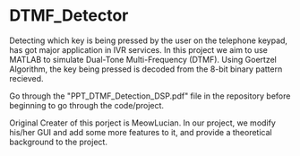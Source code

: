 # DTMF_Detector

Detecting which key is being pressed by the user on the telephone keypad, has got major application in IVR services.
In this project we aim to use MATLAB to simulate  Dual-Tone Multi-Frequency (DTMF). 
Using Goertzel Algorithm, the key being pressed is decoded from the 8-bit binary pattern recieved.

Go through the "PPT_DTMF_Detection_DSP.pdf" file in the repository before beginning to go through the code/project.

Original Creater of this porject is MeowLucian. 
In our project, we modify his/her GUI and add some more features to it, and provide a theoretical background to the project.



